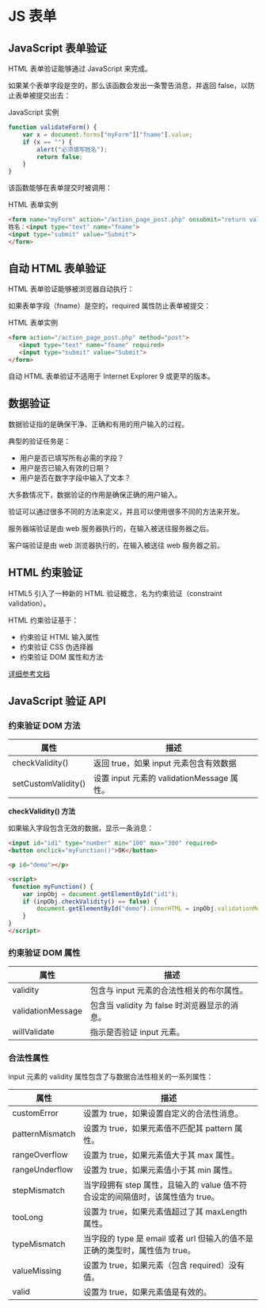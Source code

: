 

# JS 表单

## JavaScript 表单验证

HTML 表单验证能够通过 JavaScript 来完成。

如果某个表单字段是空的，那么该函数会发出一条警告消息，并返回 false，以防止表单被提交出去：

JavaScript 实例

``` javascript
function validateForm() {
    var x = document.forms["myForm"]["fname"].value;
    if (x == "") {
        alert("必须填写姓名");
        return false;
    }
}
```

该函数能够在表单提交时被调用：

HTML 表单实例

``` HTML 
<form name="myForm" action="/action_page_post.php" onsubmit="return validateForm()" method="post">
姓名：<input type="text" name="fname">
<input type="submit" value="Submit">
</form>
```

## 自动 HTML 表单验证
HTML 表单验证能够被浏览器自动执行：

如果表单字段（fname）是空的，required 属性防止表单被提交：

HTML 表单实例

``` html 
<form action="/action_page_post.php" method="post">
   <input type="text" name="fname" required>
   <input type="submit" value="Submit">
</form>
```

自动 HTML 表单验证不适用于 Internet Explorer 9 或更早的版本。

## 数据验证

数据验证指的是确保干净、正确和有用的用户输入的过程。

典型的验证任务是：

 - 用户是否已填写所有必需的字段？
 - 用户是否已输入有效的日期？
 - 用户是否在数字字段中输入了文本？

大多数情况下，数据验证的作用是确保正确的用户输入。

验证可以通过很多不同的方法来定义，并且可以使用很多不同的方法来开发。

服务器端验证是由 web 服务器执行的，在输入被送往服务器之后。

客户端验证是由 web 浏览器执行的，在输入被送往 web 服务器之前。

## HTML 约束验证

HTML5 引入了一种新的 HTML 验证概念，名为约束验证（constraint validation）。

HTML 约束验证基于：

 - 约束验证 HTML 输入属性
 - 约束验证 CSS 伪选择器
 - 约束验证 DOM 属性和方法

[详细参考文档](https://www.w3school.com.cn/js/js_validation.asp)

## JavaScript 验证 API

### 约束验证 DOM 方法

| 属性 | 描述 |
| --- | --- |
| checkValidity() | 返回 true，如果 input 元素包含有效数据 |
| setCustomValidity() | 设置 input 元素的 validationMessage 属性。 |

**checkValidity() 方法**

如果输入字段包含无效的数据，显示一条消息：

``` html
<input id="id1" type="number" min="100" max="300" required>
<button onclick="myFunction()">OK</button>

<p id="demo"></p>

<script>
 function myFunction() {
    var inpObj = document.getElementById("id1");
    if (inpObj.checkValidity() == false) {
        document.getElementById("demo").innerHTML = inpObj.validationMessage;
    }
}
</script>
```

###  约束验证 DOM 属性

| 属性 | 描述 |
| --- | --- |
| validity | 包含与 input 元素的合法性相关的布尔属性。 |
| validationMessage | 包含当 validity 为 false 时浏览器显示的消息。 |
| willValidate | 指示是否验证 input 元素。 |

### 合法性属性

input 元素的 validity 属性包含了与数据合法性相关的一系列属性：

| 属性 | 描述 |
| --- | --- |
| customError | 设置为 true，如果设置自定义的合法性消息。 |
| patternMismatch | 设置为 true，如果元素值不匹配其 pattern 属性。 |
| rangeOverflow | 设置为 true，如果元素值大于其 max 属性。 |
| rangeUnderflow | 设置为 true，如果元素值小于其 min 属性。 |
| stepMismatch | 当字段拥有 step 属性，且输入的 value 值不符合设定的间隔值时，该属性值为 true。 |
| tooLong | 设置为 true，如果元素值超过了其 maxLength 属性。 |
| typeMismatch | 当字段的 type 是 email 或者 url 但输入的值不是正确的类型时，属性值为 true。 |
| valueMissing | 设置为 true，如果元素（包含 required）没有值。 |
| valid | 设置为 true，如果元素值是有效的。 |


